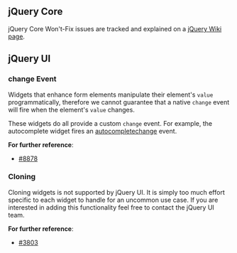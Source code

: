 <script>{
	"title": "Won't Fix"
}</script>

## jQuery Core

jQuery Core Won't-Fix issues are tracked and explained on a [jQuery Wiki page](https://github.com/jquery/jquery/wiki/Won't-Fix).

## jQuery UI

### change Event

Widgets that enhance form elements manipulate their element's `value` programmatically, 
therefore we cannot guarantee that a native `change` event will fire when the element's 
`value` changes.

These widgets do all provide a custom `change` event.  For example, the autocomplete 
widget fires an [autocompletechange](http://api.jqueryui.com/autocomplete/#event-change) event.

**For further reference**:

* [#8878]( http://bugs.jqueryui.com/ticket/8878 )

### Cloning

Cloning widgets is not supported by jQuery UI.  It is simply too much effort specific 
to each widget to handle for an uncommon use case.  If you are interested in adding
this functionality feel free to contact the jQuery UI team.

**For further reference**:

* [#3803]( http://bugs.jqueryui.com/ticket/3803 )
